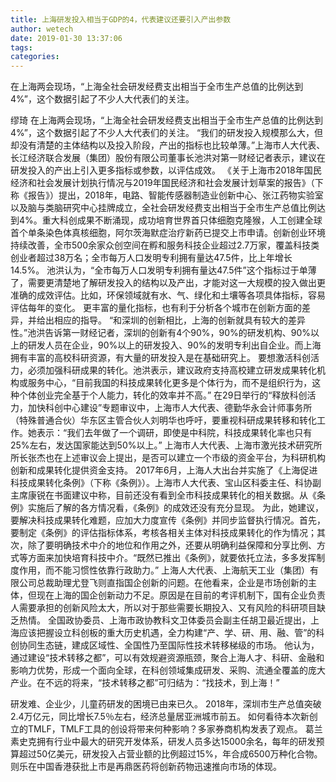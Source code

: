 ```yaml
---
title: 上海研发投入相当于GDP的4，代表建议还要引入产出参数
author: wetech
date: 2019-01-30 13:37:06
tags: 
categories: 
---
```

在上海两会现场，“上海全社会研发经费支出相当于全市生产总值的比例达到4%”，这个数据引起了不少人大代表们的关注。
<!-- more -->
缪琦
在上海两会现场，“上海全社会研发经费支出相当于全市生产总值的比例达到4%”，这个数据引起了不少人大代表们的关注。
“我们的研发投入规模那么大，但却没有清楚的主体结构以及投入阶段，产出的指标也比较单薄。”上海市人大代表、长江经济联合发展（集团）股份有限公司董事长池洪对第一财经记者表示，建议在研发投入的产出上引入更多指标或参数，以评估成效。
《关于上海市2018年国民经济和社会发展计划执行情况与2019年国民经济和社会发展计划草案的报告》（下称《报告》）提出，2018年，电路、智能传感器制造业创新中心、张江药物实验室以及脑与类脑研究中心挂牌成立，全社会研发经费支出相当于全市生产总值比例达到4%。重大科创成果不断涌现，成功培育世界首只体细胞克隆猴，人工创建全球首个单条染色体真核细胞，阿尔茨海默症治疗新药已提交上市申请。创新创业环境持续改善，全市500余家众创空间在孵和服务科技企业超过2.7万家，覆盖科技类创业者超过38万名；全市每万人口发明专利拥有量达47.5件，比上年增长14.5%。
池洪认为，“全市每万人口发明专利拥有量达47.5件”这个指标过于单薄了，需要更清楚地了解研发投入的结构以及产出，才能对这一大规模的投入做出更准确的成效评估。比如，环保领域就有水、气、绿化和土壤等各项具体指标，容易评估每年的变化。
更丰富的量化指标，也有利于分析各个城市在创新方面的差异，并给出相应的指导。
“和深圳的创新相比，上海的创新就具有较大的差异性。”池洪告诉第一财经记者，深圳的创新有4个90%，90%的研发机构、90%以上的研发人员在企业，90%以上的研发投入、90%的发明专利出自企业。而上海拥有丰富的高校科研资源，有大量的研发投入是在基础研究上。
要想激活科创活力，必须加强科研成果的转化。池洪表示，建议政府支持高校建立研发成果转化机构或服务中心，“目前我国的科技成果转化更多是个体行为，而不是组织行为，这种个体创业完全基于个人能力，转化的效率并不高。”
在29日举行的“释放科创活力，加快科创中心建设”专题审议中，上海市人大代表、德勤华永会计师事务所（特殊普通合伙）华东区主管合伙人刘明华也呼吁，要重视科研成果转移和转化工作。她表示：“我们去年做了一个调研，即使是中科院，科技成果转化率也只有25%左右，发达国家能达到50%以上。”
上海市人大代表、上海市激光技术研究所所长张杰也在上述审议会上提出，是否可以建立一个市级的资金平台，为科研机构创新和成果转化提供资金支持。
2017年6月，上海人大出台并实施了《上海促进科技成果转化条例》（下称《条例》）。上海市人大代表、宝山区科委主任、科协副主席康锐在书面建议中称，目前还没有看到全市科技成果转化的相关数据。从《条例》实施后了解的各方情况看，《条例》的成效还没有充分显现。
为此，她建议，要解决科技成果转化难题，应加大力度宣传《条例》并同步监督执行情况。首先，要制定《条例》的评估指标体系，考核各相关主体对科技成果转化的作为情况；其次，除了要明确技术中介的地位和作用之外，还要从明确利益保障和分享比例、方式等方面来加快培育科技中介。“既然已推出《条例》，就要依托立法，多多发挥制度作用，而不能习惯性依靠行政助力。”
上海人大代表、上海航天工业（集团）有限公司总裁助理尤登飞则直指国企创新的问题。在他看来，企业是市场创新的主体，但现在上海的国企创新动力不足。原因是在目前的考评机制下，国有企业负责人需要承担的创新风险太大，所以对于那些需要长期投入、又有风险的科研项目缺乏热情。
全国政协委员、上海市政协教科文卫体委员会副主任胡卫最近提出，上海应该把握设立科创板的重大历史机遇，全力构建“产、学、研、用、融、管”的科创协同生态链，建成区域性、全国性乃至国际性技术转移梯级的市场。
他认为，通过建设“技术转移之都”，可以有效规避资源瓶颈，聚合上海人才、科研、金融和影响力优势，形成一个面向全球，在科创领域集成研发、采购、流通全覆盖的庞大产业。在不远的将来，“技术转移之都”可归结为：“找技术，到上海！”
 
 
研发难、企业少，儿童药研发的困境已由来已久。
2018年，深圳市生产总值突破2.4万亿元，同比增长7.5％左右，经济总量居亚洲城市前五。
如何看待本次新创立的TMLF，TMLF工具的创设将带来何种影响？多家券商机构发表了观点。
葛兰素史克拥有行业中最大的研究开发体系，研发人员多达15000余名，每年的研发预算超过50亿美元，研发投入占营业额的比例超过15%，年合成6500万种化合物。
则乐在中国香港获批上市是再鼎医药将创新药物迅速推向市场的体现。
